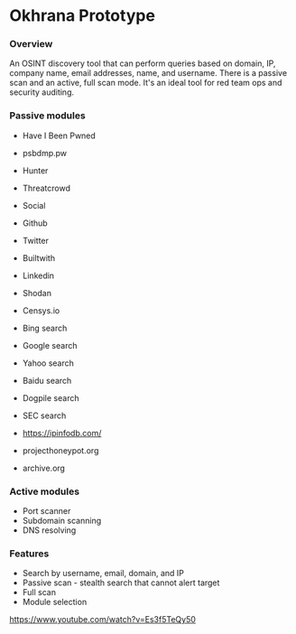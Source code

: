 # Okhrana Prototype

### Overview 
An OSINT discovery tool that can perform queries based on domain, IP, company name, email addresses, name, and username.
There is a passive scan and an active, full scan mode. It's an ideal tool for red team ops and security auditing. 


### Passive modules
* Have I Been Pwned
* psbdmp.pw
* Hunter
* Threatcrowd
* Social 
* Github
* Twitter 
* Builtwith

* Linkedin
* Shodan
* Censys.io
* Bing search
* Google search
* Yahoo search
* Baidu search
* Dogpile search
* SEC search
* https://ipinfodb.com/
* projecthoneypot.org
* archive.org 

### Active modules
* Port scanner
* Subdomain scanning
* DNS resolving

### Features
* Search by username, email, domain, and IP
* Passive scan - stealth search that cannot alert target
* Full scan
* Module selection

https://www.youtube.com/watch?v=Es3f5TeQy50
